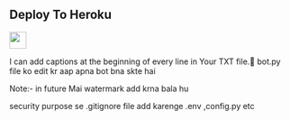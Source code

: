 ## Deploy To Heroku

<a href="https://heroku.com/deploy?template=https://github.com/electricalscammer/Txt_edit_add_caption">
     <img height="30px" src="https://img.shields.io/badge/Deploy%20To%20Heroku-blueviolet?style=for-the-badge&logo=heroku">
  </a>


I can add captions at the beginning of every line in Your TXT file.📝
bot.py
file ko edit kr aap apna bot bna skte hai 

Note:- in future Mai watermark add krna bala hu 

security purpose se .gitignore file add karenge .env ,config.py etc 

